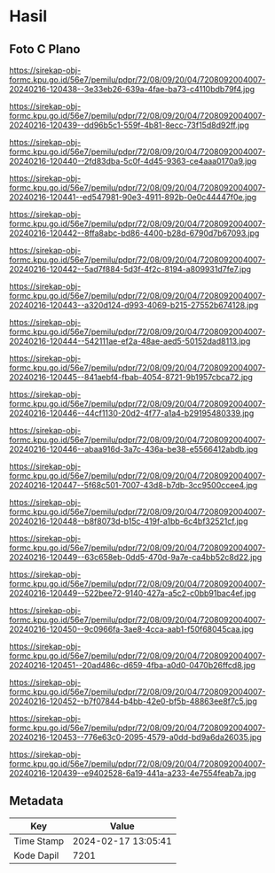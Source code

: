 # Hasil

## Foto C Plano

https://sirekap-obj-formc.kpu.go.id/56e7/pemilu/pdpr/72/08/09/20/04/7208092004007-20240216-120438--3e33eb26-639a-4fae-ba73-c4110bdb79f4.jpg

https://sirekap-obj-formc.kpu.go.id/56e7/pemilu/pdpr/72/08/09/20/04/7208092004007-20240216-120439--dd96b5c1-559f-4b81-8ecc-73f15d8d92ff.jpg

https://sirekap-obj-formc.kpu.go.id/56e7/pemilu/pdpr/72/08/09/20/04/7208092004007-20240216-120440--2fd83dba-5c0f-4d45-9363-ce4aaa0170a9.jpg

https://sirekap-obj-formc.kpu.go.id/56e7/pemilu/pdpr/72/08/09/20/04/7208092004007-20240216-120441--ed547981-90e3-4911-892b-0e0c44447f0e.jpg

https://sirekap-obj-formc.kpu.go.id/56e7/pemilu/pdpr/72/08/09/20/04/7208092004007-20240216-120442--8ffa8abc-bd86-4400-b28d-6790d7b67093.jpg

https://sirekap-obj-formc.kpu.go.id/56e7/pemilu/pdpr/72/08/09/20/04/7208092004007-20240216-120442--5ad7f884-5d3f-4f2c-8194-a809931d7fe7.jpg

https://sirekap-obj-formc.kpu.go.id/56e7/pemilu/pdpr/72/08/09/20/04/7208092004007-20240216-120443--a320d124-d993-4069-b215-27552b674128.jpg

https://sirekap-obj-formc.kpu.go.id/56e7/pemilu/pdpr/72/08/09/20/04/7208092004007-20240216-120444--542111ae-ef2a-48ae-aed5-50152dad8113.jpg

https://sirekap-obj-formc.kpu.go.id/56e7/pemilu/pdpr/72/08/09/20/04/7208092004007-20240216-120445--841aebf4-fbab-4054-8721-9b1957cbca72.jpg

https://sirekap-obj-formc.kpu.go.id/56e7/pemilu/pdpr/72/08/09/20/04/7208092004007-20240216-120446--44cf1130-20d2-4f77-a1a4-b29195480339.jpg

https://sirekap-obj-formc.kpu.go.id/56e7/pemilu/pdpr/72/08/09/20/04/7208092004007-20240216-120446--abaa916d-3a7c-436a-be38-e5566412abdb.jpg

https://sirekap-obj-formc.kpu.go.id/56e7/pemilu/pdpr/72/08/09/20/04/7208092004007-20240216-120447--5f68c501-7007-43d8-b7db-3cc9500ccee4.jpg

https://sirekap-obj-formc.kpu.go.id/56e7/pemilu/pdpr/72/08/09/20/04/7208092004007-20240216-120448--b8f8073d-b15c-419f-a1bb-6c4bf32521cf.jpg

https://sirekap-obj-formc.kpu.go.id/56e7/pemilu/pdpr/72/08/09/20/04/7208092004007-20240216-120449--63c658eb-0dd5-470d-9a7e-ca4bb52c8d22.jpg

https://sirekap-obj-formc.kpu.go.id/56e7/pemilu/pdpr/72/08/09/20/04/7208092004007-20240216-120449--522bee72-9140-427a-a5c2-c0bb91bac4ef.jpg

https://sirekap-obj-formc.kpu.go.id/56e7/pemilu/pdpr/72/08/09/20/04/7208092004007-20240216-120450--9c0966fa-3ae8-4cca-aab1-f50f68045caa.jpg

https://sirekap-obj-formc.kpu.go.id/56e7/pemilu/pdpr/72/08/09/20/04/7208092004007-20240216-120451--20ad486c-d659-4fba-a0d0-0470b26ffcd8.jpg

https://sirekap-obj-formc.kpu.go.id/56e7/pemilu/pdpr/72/08/09/20/04/7208092004007-20240216-120452--b7f07844-b4bb-42e0-bf5b-48863ee8f7c5.jpg

https://sirekap-obj-formc.kpu.go.id/56e7/pemilu/pdpr/72/08/09/20/04/7208092004007-20240216-120453--776e63c0-2095-4579-a0dd-bd9a6da26035.jpg

https://sirekap-obj-formc.kpu.go.id/56e7/pemilu/pdpr/72/08/09/20/04/7208092004007-20240216-120439--e9402528-6a19-441a-a233-4e7554feab7a.jpg


## Metadata

| Key        | Value               |
| ---------- | ------------------- |
| Time Stamp | 2024-02-17 13:05:41 |
| Kode Dapil | 7201                |



